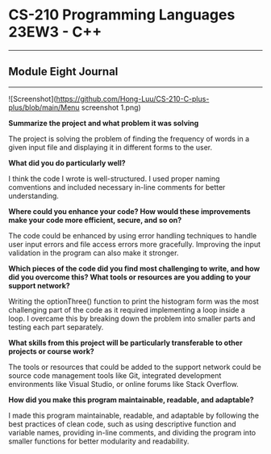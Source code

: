 # CS-210 Programming Languages 23EW3 - C++
---
## Module Eight Journal 
---

![Screenshot](https://github.com/Hong-Luu/CS-210-C-plus-plus/blob/main/Menu screenshot 1.png)


**Summarize the project and what problem it was solving**

The project is solving the problem of finding the frequency of words in a given input file and displaying it in different forms to the user.

**What did you do particularly well?**

I think the code I wrote is well-structured. I used proper naming comventions and included necessary in-line comments for better understanding.

**Where could you enhance your code? How would these improvements make your code more efficient, secure, and so on?**

The code could be enhanced by using error handling techniques to handle user input errors and file access errors more gracefully. Improving the input validation in the program can also make it stronger.

**Which pieces of the code did you find most challenging to write, and how did you overcome this? What tools or resources are you adding to your support network?**

Writing the optionThree() function to print the histogram form was the most challenging part of the code as it required implementing a loop inside a loop. I overcame this by breaking down the problem into smaller parts and testing each part separately.

**What skills from this project will be particularly transferable to other projects or course work?**

The tools or resources that could be added to the support network could be source code management tools like Git, integrated development environments like Visual Studio, or online forums like Stack Overflow.

**How did you make this program maintainable, readable, and adaptable?** 

I made this program maintainable, readable, and adaptable by following the best practices of clean code, such as using descriptive function and variable names, providing in-line comments, and dividing the program into smaller functions for better modularity and readability. 
